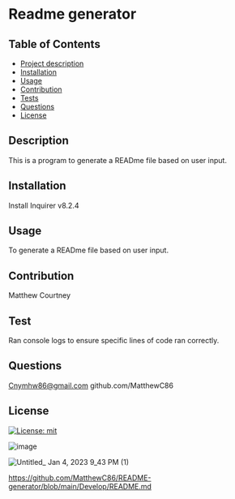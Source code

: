 # Readme generator

  ## Table of Contents
  - [Project description](#description)
  - [Installation](#installation)
  - [Usage](#usage)
  - [Contribution](#contribution)
  - [Tests](#tests)
  - [Questions](#questions)
  - [License](#license)

  ## Description
  This is a program to generate a READme file based on user input.

  ## Installation
  Install Inquirer v8.2.4

  ## Usage
  To generate a READme file based on user input.

  ## Contribution
  Matthew Courtney

  ## Test
  Ran console logs to ensure specific lines of code ran correctly.

  ## Questions
  Cnymhw86@gmail.com
  github.com/MatthewC86

  ## License
  [![License: mit](https://img.shields.io/badge/License-MIT-yellow.svg)](https://opensource.org/licenses/MIT)
  
  ![image](https://user-images.githubusercontent.com/114010089/210649178-a2a11786-2c95-4e2d-9127-0070e82237f1.png)
  
 ![Untitled_ Jan 4, 2023 9_43 PM (1)](https://user-images.githubusercontent.com/114010089/210691593-4a828fc6-dae0-493f-a446-3f987baf8082.gif)


  
  
  https://github.com/MatthewC86/README-generator/blob/main/Develop/README.md


